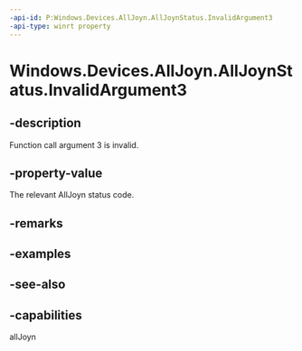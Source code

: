 ----api-id: P:Windows.Devices.AllJoyn.AllJoynStatus.InvalidArgument3
-api-type: winrt property
---<!-- Property syntaxpublic int InvalidArgument3 { get; }--># Windows.Devices.AllJoyn.AllJoynStatus.InvalidArgument3## -descriptionFunction call argument 3 is invalid.## -property-valueThe relevant AllJoyn status code.## -remarks## -examples## -see-also## -capabilitiesallJoyn